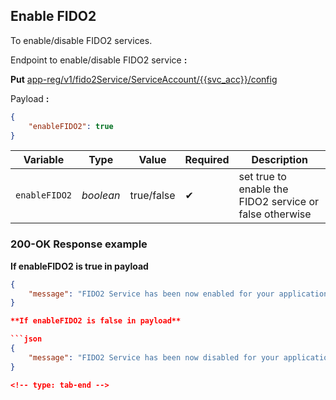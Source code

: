 ## Enable FIDO2 

To enable/disable FIDO2 services.

<!--
type: tab
titles: Request, Response
-->

Endpoint to enable/disable FIDO2 service **:**

**Put** [app-reg/v1/fido2Service/ServiceAccount/{{svc_acc}}/config](../api/?type=put&path=/app-reg/v1/fido2Service/ServiceAccount/{svc_acc}/config&branch=develop&version=2.0.0)

Payload **:**

```json
{
    "enableFIDO2": true
}

```
| Variable | Type | Value | Required | Description |
| -------- | -- |------------| ------- | ---- |
| `enableFIDO2` | *boolean* | true/false | &#10004; | set true to enable the FIDO2 service or false otherwise |

<!--
type: tab
-->

### 200-OK Response example

**If enableFIDO2 is true in payload**

```json
{
    "message": "FIDO2 Service has been now enabled for your application."
}

**If enableFIDO2 is false in payload**

```json
{
    "message": "FIDO2 Service has been now disabled for your application."
}

<!-- type: tab-end -->